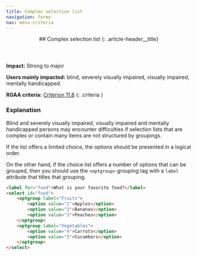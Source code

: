 ```yaml
---
title: Complex selection list
navigation: forms
nav: menu-criteria
---
```


<header>
## Complex selection list
{: .article-header__title}
</header>

**Impact:** Strong to major

**Users mainly impacted:** blind, severely visually impaired, visually impaired, mentally handicapped.

**RGAA criteria:** [Criterion 11.8](https://www.numerique.gouv.fr/publications/rgaa-accessibilite/methode/criteres/#crit-11-8)
{: .criteria }

### Explanation

Blind and severely visually impaired, visually impaired and mentally handicapped persons may encounter difficulties if selection lists that are complex or contain many items are not structured by groupings.

If the list offers a limited choice, the options should be presented in a logical order.

On the other hand, if the choice list offers a number of options that can be grouped, then you should use the `<optgroup>` grouping tag with a `label` attribute that titles that grouping.

```html
<label for="food">What is your favorite food?</label>
<select id="food">
    <optgroup label="Fruits">
        <option value="1">Apples</option>
        <option value="2">Bananas</option>
        <option value="3">Peaches</option>
    </optgroup>
    <optgroup label="Vegetables">
        <option value="4">Carrots</option>
        <option value="5">Cucumbers</option>
    </optgroup>
</select>
```
